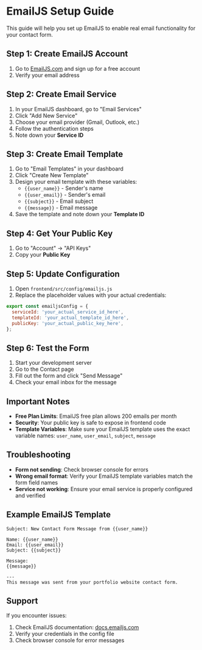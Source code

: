 # EmailJS Setup Guide

This guide will help you set up EmailJS to enable real email functionality for your contact form.

## Step 1: Create EmailJS Account

1. Go to [EmailJS.com](https://www.emailjs.com/) and sign up for a free account
2. Verify your email address

## Step 2: Create Email Service

1. In your EmailJS dashboard, go to "Email Services"
2. Click "Add New Service"
3. Choose your email provider (Gmail, Outlook, etc.)
4. Follow the authentication steps
5. Note down your **Service ID**

## Step 3: Create Email Template

1. Go to "Email Templates" in your dashboard
2. Click "Create New Template"
3. Design your email template with these variables:
   - `{{user_name}}` - Sender's name
   - `{{user_email}}` - Sender's email
   - `{{subject}}` - Email subject
   - `{{message}}` - Email message
4. Save the template and note down your **Template ID**

## Step 4: Get Your Public Key

1. Go to "Account" → "API Keys"
2. Copy your **Public Key**

## Step 5: Update Configuration

1. Open `frontend/src/config/emailjs.js`
2. Replace the placeholder values with your actual credentials:

```javascript
export const emailjsConfig = {
  serviceId: 'your_actual_service_id_here',
  templateId: 'your_actual_template_id_here',
  publicKey: 'your_actual_public_key_here',
};
```

## Step 6: Test the Form

1. Start your development server
2. Go to the Contact page
3. Fill out the form and click "Send Message"
4. Check your email inbox for the message

## Important Notes

- **Free Plan Limits**: EmailJS free plan allows 200 emails per month
- **Security**: Your public key is safe to expose in frontend code
- **Template Variables**: Make sure your EmailJS template uses the exact variable names: `user_name`, `user_email`, `subject`, `message`

## Troubleshooting

- **Form not sending**: Check browser console for errors
- **Wrong email format**: Verify your EmailJS template variables match the form field names
- **Service not working**: Ensure your email service is properly configured and verified

## Example EmailJS Template

```
Subject: New Contact Form Message from {{user_name}}

Name: {{user_name}}
Email: {{user_email}}
Subject: {{subject}}

Message:
{{message}}

---
This message was sent from your portfolio website contact form.
```

## Support

If you encounter issues:
1. Check EmailJS documentation: [docs.emailjs.com](https://docs.emailjs.com/)
2. Verify your credentials in the config file
3. Check browser console for error messages
